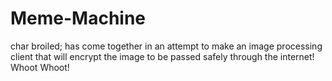# Meme-Machine
char broiled; has come together in an attempt to make an image processing client that will encrypt the image to be passed safely through the internet! Whoot Whoot!
